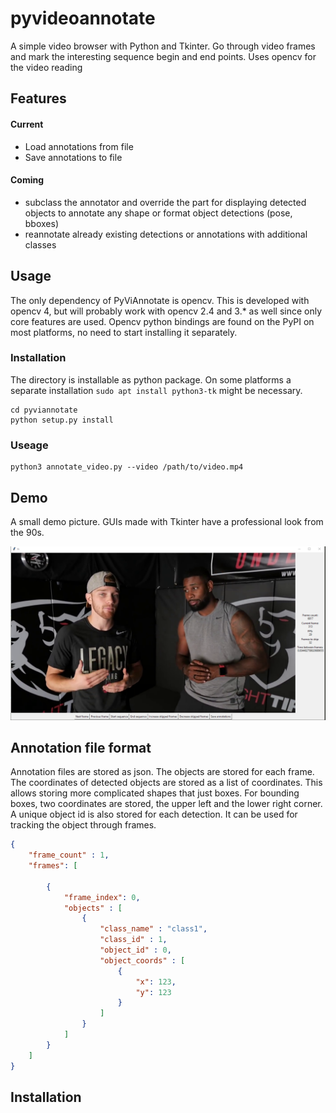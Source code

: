 # pyvideoannotate


A simple video browser with Python and Tkinter. Go through video frames and mark the interesting sequence begin and end points. Uses opencv for the video reading


## Features

#### Current

* Load annotations from file
* Save annotations to file

#### Coming

* subclass the annotator and override the part for displaying detected objects to annotate any shape or format object detections (pose, bboxes)
* reannotate already existing detections or annotations with additional classes


## Usage

The only dependency of PyViAnnotate is opencv. This is developed with opencv 4, but will probably work with opencv 2.4 and 3.* as well since only core features are used. Opencv python bindings are found on the PyPI on most platforms, no need to start installing it separately.

### Installation

The directory is installable as python package. On some platforms a separate installation ```sudo apt install python3-tk``` might be necessary.

```shell
cd pyviannotate
python setup.py install
```


### Useage

```shell
python3 annotate_video.py --video /path/to/video.mp4
```


## Demo

A small demo picture. GUIs made with Tkinter have a professional look from the 90s.

![demoimage](media/demopicture.PNG)



##  Annotation file format

Annotation files are stored as json. The objects are stored for each frame. The coordinates of detected objects are stored as a list of coordinates. This allows storing more complicated shapes that just boxes. For bounding boxes, two coordinates are stored, the upper left and the lower right corner. A unique object id is also stored for each detection. It can be used for tracking the object through frames. 

```json
{
	"frame_count" : 1, 
	"frames": [

		{
			"frame_index": 0,
			"objects" : [
				{
					"class_name" : "class1",
					"class_id" : 1,
					"object_id" : 0,
					"object_coords" : [
						{
							"x": 123,
							"y": 123
						}
					]
				}
			]
		}
	]
}
```


## Installation

